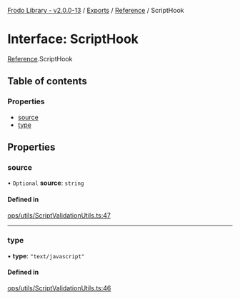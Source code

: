 [Frodo Library - v2.0.0-13](../README.md) / [Exports](../modules.md) / [Reference](../modules/Reference.md) / ScriptHook

# Interface: ScriptHook

[Reference](../modules/Reference.md).ScriptHook

## Table of contents

### Properties

- [source](Reference.ScriptHook.md#source)
- [type](Reference.ScriptHook.md#type)

## Properties

### source

• `Optional` **source**: `string`

#### Defined in

[ops/utils/ScriptValidationUtils.ts:47](https://github.com/vscheuber/frodo-lib/blob/114bd67/src/ops/utils/ScriptValidationUtils.ts#L47)

___

### type

• **type**: ``"text/javascript"``

#### Defined in

[ops/utils/ScriptValidationUtils.ts:46](https://github.com/vscheuber/frodo-lib/blob/114bd67/src/ops/utils/ScriptValidationUtils.ts#L46)
